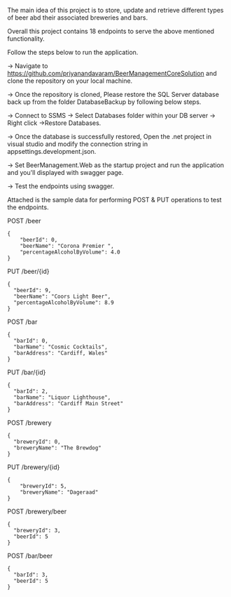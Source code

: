 The main idea of this project is to store, update and retrieve different types of beer abd their associated breweries and bars.

Overall this project contains 18 endpoints to serve the above mentioned functionality.

Follow the steps below to run the application.

-> Navigate to https://github.com/priyanandavaram/BeerManagementCoreSolution and clone the repository on your local machine.

-> Once the repository is cloned, Please restore the SQL Server database back up from the folder DatabaseBackup by following below steps.

-> Connect to SSMS -> Select Databases folder within your DB server -> Right click ->Restore Databases.

-> Once the database is successfully restored, Open the .net project in visual studio and modify the connection string in appsettings.development.json.

-> Set BeerManagement.Web as the startup project and run the application and you'll displayed with swagger page.

-> Test the endpoints using swagger. 


Attached is the sample data for performing POST & PUT operations to test the endpoints.

POST /beer 

	{
		"beerId": 0,
		"beerName": "Corona Premier ",
		"percentageAlcoholByVolume": 4.0
	}

PUT /beer/{id}

	{
	  "beerId": 9,
	  "beerName": "Coors Light Beer",
	  "percentageAlcoholByVolume": 8.9
	}

POST /bar

	{
	  "barId": 0,
	  "barName": "Cosmic Cocktails",
	  "barAddress": "Cardiff, Wales"
	}

PUT /bar/{id}

	{
	  "barId": 2,
	  "barName": "Liquor Lighthouse",
	  "barAddress": "Cardiff Main Street"
	}

POST /brewery 

	{
	  "breweryId": 0,
	  "breweryName": "The Brewdog"
	}

PUT /brewery/{id}

	{
		"breweryId": 5,
		"breweryName": "Dageraad"
	}

POST /brewery/beer

	{
	  "breweryId": 3,
	  "beerId": 5
	}

POST /bar/beer

	{
	  "barId": 3,
	  "beerId": 5
	}